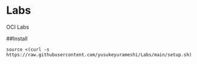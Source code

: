 # Labs
OCI Labs

##Install
```
source <(curl -s https://raw.githubusercontent.com/yusukeyurameshi/Labs/main/setup.sh)
```